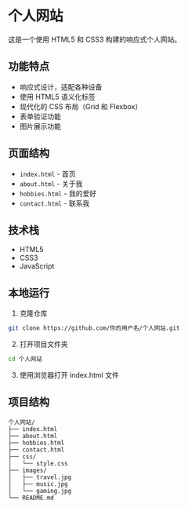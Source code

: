 # 个人网站

这是一个使用 HTML5 和 CSS3 构建的响应式个人网站。

## 功能特点

- 响应式设计，适配各种设备
- 使用 HTML5 语义化标签
- 现代化的 CSS 布局（Grid 和 Flexbox）
- 表单验证功能
- 图片展示功能

## 页面结构

- `index.html` - 首页
- `about.html` - 关于我
- `hobbies.html` - 我的爱好
- `contact.html` - 联系我

## 技术栈

- HTML5
- CSS3
- JavaScript

## 本地运行

1. 克隆仓库
```bash
git clone https://github.com/你的用户名/个人网站.git
```

2. 打开项目文件夹
```bash
cd 个人网站
```

3. 使用浏览器打开 index.html 文件

## 项目结构

```
个人网站/
├── index.html
├── about.html
├── hobbies.html
├── contact.html
├── css/
│   └── style.css
├── images/
│   ├── travel.jpg
│   ├── music.jpg
│   └── gaming.jpg
└── README.md
``` 